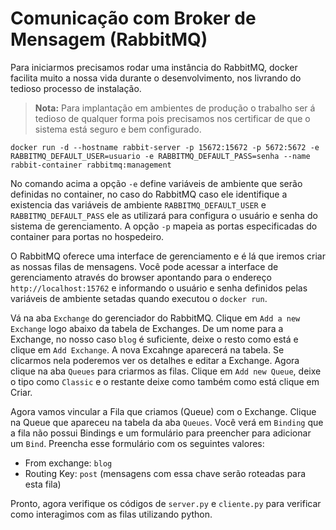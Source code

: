 # Comunicação com Broker de Mensagem (RabbitMQ)

Para iniciarmos precisamos rodar uma instância do RabbitMQ, docker facilita
muito a nossa vida durante o desenvolvimento, nos livrando do tedioso
processo de instalação.

> **Nota:** Para implantação em ambientes de produção o trabalho ser
> á tedioso de qualquer forma pois precisamos nos certificar de que o
> sistema está seguro e bem configurado.

```
docker run -d --hostname rabbit-server -p 15672:15672 -p 5672:5672 -e
RABBITMQ_DEFAULT_USER=usuario -e RABBITMQ_DEFAULT_PASS=senha --name 
rabbit-container rabbitmq:management 
```

No comando acima a opção `-e` define variáveis de ambiente que serão
definidas no container, no caso do RabbitMQ caso ele identifique a
existencia das variáveis de ambiente `RABBITMQ_DEFAULT_USER` e
`RABBITMQ_DEFAULT_PASS` ele as utilizará para configura o usuário e senha do
sistema de gerenciamento. A opção `-p` mapeia as portas especificadas do
container para portas no hospedeiro.

O RabbitMQ oferece uma interface de gerenciamento e é lá que iremos criar as
nossas filas de mensagens. Você pode acessar a interface de gerenciamento
através do browser apontando para o endereço `http://localhost:15762` e
informando o usuário e senha definidos pelas variáveis de ambiente setadas
quando executou o `docker run`.

Vá na aba `Exchange` do gerenciador do RabbitMQ. Clique em `Add a new
Exchange` logo abaixo da tabela de Exchanges. De um nome para a Exchange, no
nosso caso `blog` é suficiente, deixe o resto como está e clique em 
`Add Exchange`. A nova Excahnge aparecerá na tabela. Se clicarmos nela
poderemos ver os detalhes e editar a Exchange. Agora clique na aba `Queues`
para criarmos as filas. Clique em `Add new Queue`, deixe o tipo como `Classic`
e o restante deixe como também como está clique em Criar.

Agora vamos vincular a Fila que criamos (Queue) com o Exchange. Clique na
Queue que apareceu na tabela da aba `Queues`. Você verá em `Binding` que a
fila não possui Bindings e um formulário para preencher para adicionar um
`Bind`. Preencha esse formulário com os seguintes valores:
 
 - From exchange: `blog`
 - Routing Key: `post` (mensagens com essa chave serão roteadas para esta fila)
 
Pronto, agora verifique os códigos de `server.py` e `cliente.py` para
verificar como interagimos com as filas utilizando python.
